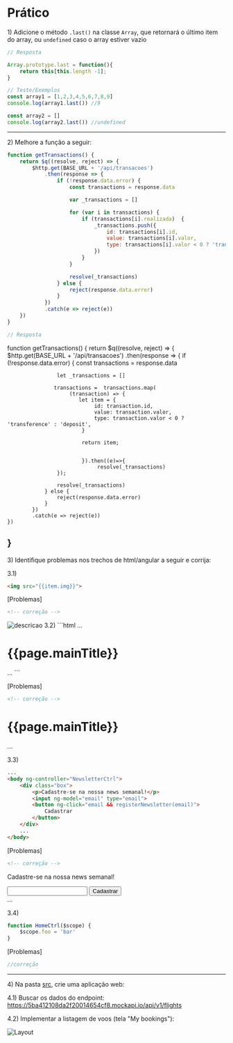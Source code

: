 # Prático

1\) Adicione o método `.last()` na classe `Array`, que retornará o último item do array, ou `undefined` caso o array estiver vazio

```js
// Resposta

Array.prototype.last = function(){
    return this[this.length -1];
}

// Teste/Exemplos
const array1 = [1,2,3,4,5,6,7,8,9]
console.log(array1.last()) //9

const array2 = []
console.log(array2.last()) //undefined
```

---

2\) Melhore a função a seguir:

```js
function getTransactions() {
    return $q((resolve, reject) => {
        $http.get(BASE_URL + '/api/transacoes')
            .then(response => {
                if (!response.data.error) {
                    const transactions = response.data

                    var _transactions = []

                    for (var i in transactions) {
                        if (transactions[i].realizada)  {
                            _transactions.push({
                                id: transactions[i].id,
                                value: transactions[i].valor,
                                type: transactions[i].valor < 0 ? 'transference' : 'deposit',
                            })
                        }
                    }

                    resolve(_transactions)
                } else {
                    reject(response.data.error)
                }
            })
            .catch(e => reject(e))
    })
}
```

```js
// Resposta
```
function getTransactions() {
    return $q((resolve, reject) => {
        $http.get(BASE_URL + '/api/transacoes')
            .then(response => {
                if (!response.data.error) {
                    const transactions = response.data

                    let _transactions = []

                   transactions =  transactions.map(
                        (transaction) => { 
                           let item = {
                                id: transaction.id,
                                value: transaction.valor,
                                type: transaction.valor < 0 ? 'transference' : 'deposit',
                            }
                             
                            return item;
                            
                            
                            }).then((e)=>{
                                 resolve(_transactions)
                    }); 

                    resolve(_transactions)
                } else {
                    reject(response.data.error)
                }
            })
            .catch(e => reject(e))
    })
}
---

3\) Identifique problemas nos trechos de html/angular a seguir e corrija:

3.1)
```html
<img src="{{item.img}}">
```

[Problemas]

```html
<!-- correção -->
```
<img src="{{item.img}}" alt="descricao">
3.2)
```html
...
<body ng-controller="PageCtrl">
    <h1>{{page.mainTitle}}</h1>
    ...
</body>
```

[Problemas]

```html
<!-- correção -->
```
<body ng-app="app" ng-controller="PageCtrl">
    <h1>{{page.mainTitle}}</h1>
    ...
</body>

3.3)
```html
...
<body ng-controller="NewsletterCtrl">
    <div class="box">
        <p>Cadastre-se na nossa news semanal!</p>
        <input ng-model="email" type="email">
        <button ng-click="email && registerNewsletter(email)">
            Cadastrar
        </button>
    </div>
    ...
</body>
```

[Problemas]

```html
<!-- correção -->
```
<body ng-controller="NewsletterCtrl">
    <div class="box">
        <p>Cadastre-se na nossa news semanal!</p>
        <input ng-model="email" type="email">
        <button ng-click="registerNewsletter(email)">
            Cadastrar
        </button>
    </div>
    ...
</body>

3.4)
```js
function HomeCtrl($scope) {
    $scope.foo = 'bar'
}

```

[Problemas]

```js
//correção
```

---

4\) Na pasta [src](./src), crie uma aplicação web:

4.1) Buscar os dados do endpoint:
https://5ba412108da2f20014654cf8.mockapi.io/api/v1/flights

4.2) Implementar a listagem de voos (tela "My bookings"):

![Layout](https://mir-s3-cdn-cf.behance.net/project_modules/1400/f21c0250028109.58ced3cbd06b1.jpg)
